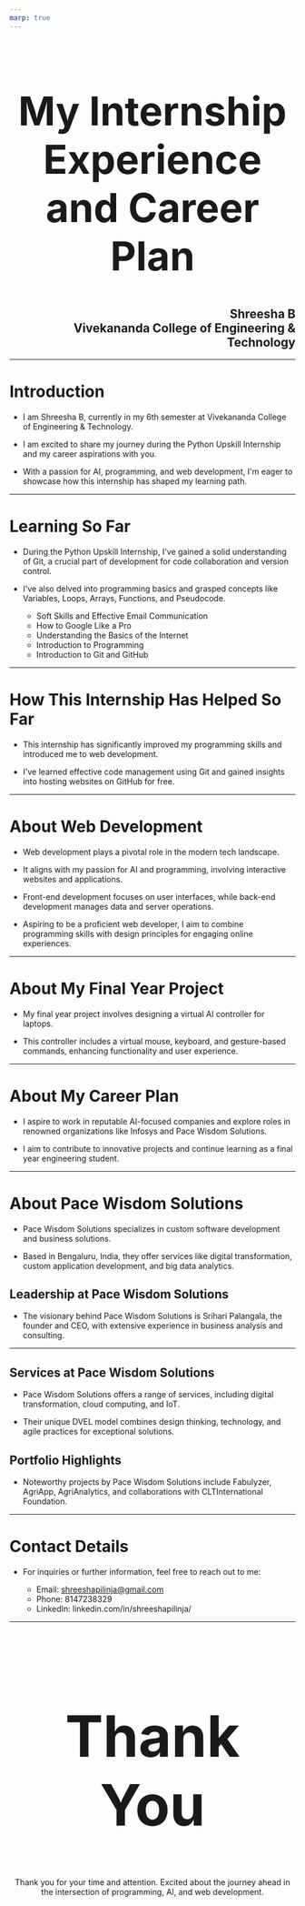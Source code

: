 ```yaml
---
marp: true
---
```


<center><h1 style="font-size:70px;"> My Internship Experience and Career Plan </center></h1>


<h2 style="text-align: right;"> Shreesha B  <br> Vivekananda College of Engineering & Technology </h2>

---

# Introduction

- I am Shreesha B, currently in my 6th semester at Vivekananda College of Engineering & Technology.

- I am excited to share my journey during the Python Upskill Internship and my career aspirations with you.
- With a passion for AI, programming, and web development, I'm eager to showcase how this internship has shaped my learning path.

---

# Learning So Far

- During the Python Upskill Internship, I've gained a solid understanding of Git, a crucial part of development for code collaboration and version control.

- I've also delved into programming basics and grasped concepts like Variables, Loops, Arrays, Functions, and Pseudocode.
  - Soft Skills and Effective Email Communication
  - How to Google Like a Pro
  - Understanding the Basics of the Internet
  - Introduction to Programming
  - Introduction to Git and GitHub

---

# How This Internship Has Helped So Far

- This internship has significantly improved my programming skills and introduced me to web development.

- I've learned effective code management using Git and gained insights into hosting websites on GitHub for free.

---

# About Web Development

- Web development plays a pivotal role in the modern tech landscape.
- It aligns with my passion for AI and programming, involving interactive websites and applications.

- Front-end development focuses on user interfaces, while back-end development manages data and server operations.

- Aspiring to be a proficient web developer, I aim to combine programming skills with design principles for engaging online experiences.

---

# About My Final Year Project

- My final year project involves designing a virtual AI controller for laptops.

- This controller includes a virtual mouse, keyboard, and gesture-based commands, enhancing functionality and user experience.

---

# About My Career Plan

- I aspire to work in reputable AI-focused companies and explore roles in renowned organizations like Infosys and Pace Wisdom Solutions.

- I aim to contribute to innovative projects and continue learning as a final year engineering student.

---

# About Pace Wisdom Solutions

- Pace Wisdom Solutions specializes in custom software development and business solutions.

- Based in Bengaluru, India, they offer services like digital transformation, custom application development, and big data analytics.


## Leadership at Pace Wisdom Solutions

- The visionary behind Pace Wisdom Solutions is Srihari Palangala, the founder and CEO, with extensive experience in business analysis and consulting.

---

## Services at Pace Wisdom Solutions

- Pace Wisdom Solutions offers a range of services, including digital transformation, cloud computing, and IoT.

- Their unique DVEL model combines design thinking, technology, and agile practices for exceptional solutions.


## Portfolio Highlights

- Noteworthy projects by Pace Wisdom Solutions include Fabulyzer, AgriApp, AgriAnalytics, and collaborations with CLTInternational Foundation.

---

# Contact Details

- For inquiries or further information, feel free to reach out to me:

  - Email: shreeshapilinja@gmail.com
  - Phone: 8147238329
  - LinkedIn: linkedin.com/in/shreeshapilinja/

---

<center><h1 style="font-size:100px"> Thank You </h1>

Thank you for your time and attention. Excited about the journey ahead in the intersection of programming, AI, and web development.
</center>